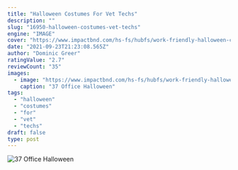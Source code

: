 ```yaml
---
title: "Halloween Costumes For Vet Techs"
description: ""
slug: "16950-halloween-costumes-vet-techs"
engine: "IMAGE"
cover: "https://www.impactbnd.com/hs-fs/hubfs/work-friendly-halloween-costumes-for-marketers-copycat.jpg?width=600&name=work-friendly-halloween-costumes-for-marketers-copycat.jpg"
date: "2021-09-23T21:23:08.565Z"
author: "Dominic Greer"
ratingValue: "2.7"
reviewCount: "35"
images:
  - image: "https://www.impactbnd.com/hs-fs/hubfs/work-friendly-halloween-costumes-for-marketers-copycat.jpg?width=600&name=work-friendly-halloween-costumes-for-marketers-copycat.jpg"
    caption: "37 Office Halloween"
tags:
  - "halloween"
  - "costumes"
  - "for"
  - "vet"
  - "techs"
draft: false
type: post
---
```



![37 Office Halloween](https://www.impactbnd.com/hs-fs/hubfs/work-friendly-halloween-costumes-for-marketers-copycat.jpg?width=600&name=work-friendly-halloween-costumes-for-marketers-copycat.jpg "37 Office Halloween")


<!--inArticleAds-->

<!--galleryOne-->


<!--inArticleAds-->

<!--galleryTwo-->


<!--galleryThree-->

